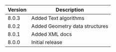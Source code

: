 | Version | Description                    |
|---------|--------------------------------|
| 8.0.3   | Added Text algorithms          |
| 8.0.2   | Added Geometry data structures |
| 8.0.1   | Added XML docs                 |
| 8.0.0   | Initial release                |